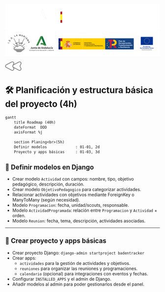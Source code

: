 ![](https://raw.githubusercontent.com/jcorvid509/.resGen/9cf65965f880c39d5e634d73522a6d656c4ea501/_bannerD.png#gh-dark-mode-only)
![](https://raw.githubusercontent.com/jcorvid509/.resGen/9cf65965f880c39d5e634d73522a6d656c4ea501/_bannerL.png#gh-light-mode-only)

<a href="/.info/roadmap.md"><img src="https://raw.githubusercontent.com/jcorvid509/.resGen/9cf65965f880c39d5e634d73522a6d656c4ea501/_back.svg" height="30"></a>

# 🛠️ Planificación y estructura básica del proyecto (4h)

```mermaid
gantt
    title Roadmap (40h)
    dateFormat  DDD
    axisFormat %j

    section Planing<br>(5h)
    Definir modelos             : 01-01, 2d
    Proyecto y apps básicas     : 01-03, 3d
```

## 📝 Definir modelos en Django

- Crear modelo `Actividad` con campos: nombre, tipo, objetivo pedagógico, descripción, duración.
- Crear modelo `ObjetivoPedagogico` para categorizar actividades.
- Relacionar actividades con objetivos mediante ForeignKey o ManyToMany (según necesidad).
- Modelo `Programacion`: fecha, unidad/scouts, responsable.
- Modelo `ActividadProgramada`: relación entre `Programacion` y `Actividad` + orden.
- Modelo `Reunion`: fecha, tema, descripción, actividades asociadas.

---

## 📂 Crear proyecto y apps básicas

- Crear proyecto Django: `django-admin startproject badentracker`
- Crear apps:
  - `actividades` para la gestión de actividades y objetivos.
  - `reuniones` para organizar las reuniones y programaciones.
  - `calendario` (opcional) para integraciones con eventos y fechas.
- Configurar `INSTALLED_APPS` y el admin de Django.
- Añadir modelos al admin para poder gestionarlos desde el panel.
